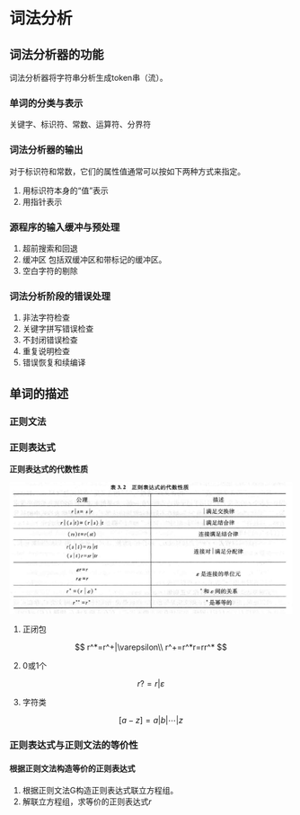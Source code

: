 # 词法分析

## 词法分析器的功能

词法分析器将字符串分析生成token串（流）。

### 单词的分类与表示

关键字、标识符、常数、运算符、分界符

### 词法分析器的输出

对于标识符和常数，它们的属性值通常可以按如下两种方式来指定。

1. 用标识符本身的“值”表示
2. 用指针表示
   
### 源程序的输入缓冲与预处理

1. 超前搜索和回退
2. 缓冲区 包括双缓冲区和带标记的缓冲区。
3. 空白字符的剔除

### 词法分析阶段的错误处理

1. 非法字符检查
2. 关键字拼写错误检查
3. 不封闭错误检查
4. 重复说明检查
5. 错误恢复和续编译

## 单词的描述

### 正则文法

### **正则表达式**

**正则表达式的代数性质**

![图片](./image/1.png)

1. 正闭包

$$
r^*=r^+|\varepsilon\\
r^+=r^*r=rr^*
$$

2. 0或1个

$$
r? = r|\varepsilon
$$

3. 字符类

$$
[a-z]=a|b|\cdots|z
$$

### 正则表达式与正则文法的等价性

#### 根据正则文法构造等价的正则表达式

1. 根据正则文法G构造正则表达式联立方程组。
2. 解联立方程组，求等价的正则表达式$r$